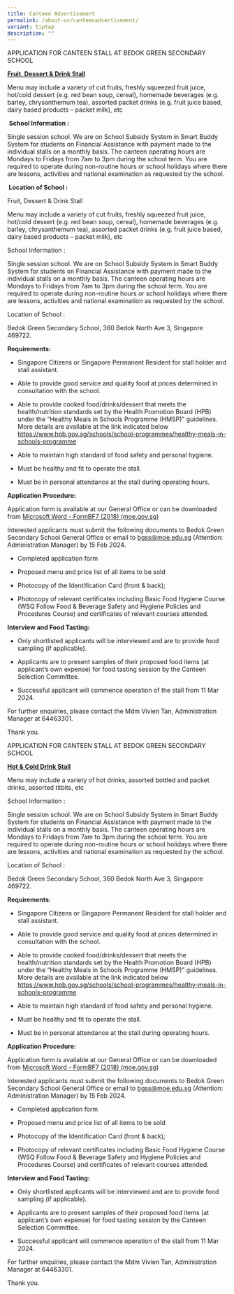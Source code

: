 ```yaml
---
title: Canteen Advertisement
permalink: /about-us/canteenadvertisement/
variant: tiptap
description: ""
---
```

<p>APPLICATION FOR CANTEEN STALL AT BEDOK GREEN SECONDARY SCHOOL</p>
<p><strong><u>Fruit, Dessert &amp; Drink Stall</u></strong>
</p>
<p>Menu may include a variety of cut fruits, freshly squeezed fruit juice,
hot/cold dessert (e.g. red bean soup, cereal), homemade beverages (e.g.
barley, chrysanthemum tea), assorted packet drinks (e.g. fruit juice based,
dairy based products – packet milk), etc</p>
<p>&nbsp;<strong>School Information :</strong>
</p>
<p>Single session school. We are on School Subsidy System in Smart Buddy
System for students on Financial Assistance with payment made to the individual
stalls on a monthly basis. The canteen operating hours are Mondays to Fridays
from 7am to 3pm during the school term.&nbsp;You are required to operate
during non-routine hours or school holidays where there are lessons, activities
and national examination as requested by the school.</p>
<p><strong>&nbsp;Location of School :</strong>
</p>
<p>Fruit, Dessert &amp; Drink Stall</p>
<p>Menu may include a variety of cut fruits, freshly squeezed fruit juice,
hot/cold dessert (e.g. red bean soup, cereal), homemade beverages (e.g.
barley, chrysanthemum tea), assorted packet drinks (e.g. fruit juice based,
dairy based products – packet milk), etc</p>
<p>School Information :</p>
<p>Single session school. We are on School Subsidy System in Smart Buddy
System for students on Financial Assistance with payment made to the individual
stalls on a monthly basis. The canteen operating hours are Mondays to Fridays
from 7am to 3pm during the school term. You are required to operate during
non-routine hours or school holidays where there are lessons, activities
and national examination as requested by the school.</p>
<p>Location of School :</p>
<p>Bedok Green Secondary School, 360 Bedok North Ave 3, Singapore 469722.</p>
<p><strong>Requirements:</strong>
</p>
<ul data-tight="true" class="tight">
<li>
<p>Singapore Citizens or Singapore Permanent Resident for stall holder and
stall assistant.</p>
</li>
<li>
<p>Able to provide good service and quality food at prices determined in
consultation with the school.</p>
</li>
<li>
<p>Able to provide cooked food/drinks/dessert that meets the health/nutrition
standards set by the Health Promotion Board (HPB) under the “Healthy Meals
in Schools Programme (HMSP)” guidelines. More details are available at
the link indicated below <a href="https://www.hpb.gov.sg/schools/school-programmes/healthy-meals-in-schools-programme" rel="noopener noreferrer nofollow" target="_blank">https://www.hpb.gov.sg/schools/school-programmes/healthy-meals-in-schools-programme</a>
</p>
</li>
<li>
<p>Able to maintain high standard of food safety and personal hygiene.</p>
</li>
<li>
<p>Must be healthy and fit to operate the stall.</p>
</li>
<li>
<p>Must be in personal attendance at the stall during operating hours.</p>
</li>
</ul>
<p><strong>Application Procedure:</strong>
</p>
<p>Application form is available at our General Office or can be downloaded
from <a href="https://schadmsvc.moe.gov.sg/files/appexistingsch.pdf" rel="noopener noreferrer nofollow" target="_blank">Microsoft Word - FormBF7 (2018) (moe.gov.sg)</a>
</p>
<p>Interested applicants must submit the following documents to Bedok Green
Secondary School General Office or email to <a href="mailto:bgss@moe.edu.sg" rel="noopener noreferrer nofollow" target="_blank">bgss@moe.edu.sg</a> (Attention: Administration
Manager) by 15 Feb 2024.</p>
<ul data-tight="true" class="tight">
<li>
<p>Completed application form</p>
</li>
<li>
<p>Proposed menu and price list of all items to be sold</p>
</li>
<li>
<p>Photocopy of the Identification Card (front &amp; back);</p>
</li>
<li>
<p>Photocopy of relevant certificates including Basic Food Hygiene Course
(WSQ Follow Food &amp; Beverage Safety and Hygiene Policies and Procedures
Course) and certificates of relevant courses attended.</p>
</li>
</ul>
<p><strong>Interview and Food Tasting:</strong>
</p>
<ul data-tight="true" class="tight">
<li>
<p>Only shortlisted applicants will be interviewed and are to provide food
sampling (if applicable).</p>
</li>
<li>
<p>Applicants are to present samples of their proposed food items (at applicant’s
own expense) for food tasting session by the Canteen Selection Committee.</p>
</li>
<li>
<p>Successful applicant will commence operation of the stall from 11 Mar
2024.</p>
</li>
</ul>
<p>For further enquiries, please contact the Mdm Vivien Tan, Administration
Manager at 64463301.</p>
<p>Thank you.</p>
<p></p>
<p>APPLICATION FOR CANTEEN STALL AT BEDOK GREEN SECONDARY SCHOOL</p>
<p><strong><u>Hot &amp; Cold Drink Stall</u></strong>
</p>
<p>Menu may include a variety of hot drinks, assorted bottled and packet
drinks, assorted titbits, etc</p>
<p>School Information :</p>
<p>Single session school. We are on School Subsidy System in Smart Buddy
System for students on Financial Assistance with payment made to the individual
stalls on a monthly basis. The canteen operating hours are Mondays to Fridays
from 7am to 3pm during the school term. You are required to operate during
non-routine hours or school holidays where there are lessons, activities
and national examination as requested by the school.</p>
<p>Location of School :</p>
<p>Bedok Green Secondary School, 360 Bedok North Ave 3, Singapore 469722.</p>
<p><strong>Requirements:</strong>
</p>
<ul data-tight="true" class="tight">
<li>
<p>Singapore Citizens or Singapore Permanent Resident for stall holder and
stall assistant.</p>
</li>
<li>
<p>Able to provide good service and quality food at prices determined in
consultation with the school.</p>
</li>
<li>
<p>Able to provide cooked food/drinks/dessert that meets the health/nutrition
standards set by the Health Promotion Board (HPB) under the “Healthy Meals
in Schools Programme (HMSP)” guidelines. More details are available at
the link indicated below <a href="https://www.hpb.gov.sg/schools/school-programmes/healthy-meals-in-schools-programme" rel="noopener noreferrer nofollow" target="_blank">https://www.hpb.gov.sg/schools/school-programmes/healthy-meals-in-schools-programme</a>
</p>
</li>
<li>
<p>Able to maintain high standard of food safety and personal hygiene.</p>
</li>
<li>
<p>Must be healthy and fit to operate the stall.</p>
</li>
<li>
<p>Must be in personal attendance at the stall during operating hours.</p>
</li>
</ul>
<p><strong>Application Procedure:</strong>
</p>
<p>Application form is available at our General Office or can be downloaded
from <a href="https://schadmsvc.moe.gov.sg/files/appexistingsch.pdf" rel="noopener noreferrer nofollow" target="_blank">Microsoft Word - FormBF7 (2018) (moe.gov.sg)</a>
</p>
<p>Interested applicants must submit the following documents to Bedok Green
Secondary School General Office or email to <a href="mailto:bgss@moe.edu.sg" rel="noopener noreferrer nofollow" target="_blank">bgss@moe.edu.sg</a> (Attention: Administration
Manager) by 15 Feb 2024.</p>
<ul data-tight="true" class="tight">
<li>
<p>Completed application form</p>
</li>
<li>
<p>Proposed menu and price list of all items to be sold</p>
</li>
<li>
<p>Photocopy of the Identification Card (front &amp; back);</p>
</li>
<li>
<p>Photocopy of relevant certificates including Basic Food Hygiene Course
(WSQ Follow Food &amp; Beverage Safety and Hygiene Policies and Procedures
Course) and certificates of relevant courses attended.</p>
</li>
</ul>
<p><strong>Interview and Food Tasting:</strong>
</p>
<ul data-tight="true" class="tight">
<li>
<p>Only shortlisted applicants will be interviewed and are to provide food
sampling (if applicable).</p>
</li>
<li>
<p>Applicants are to present samples of their proposed food items (at applicant’s
own expense) for food tasting session by the Canteen Selection Committee.</p>
</li>
<li>
<p>Successful applicant will commence operation of the stall from 11 Mar
2024.</p>
</li>
</ul>
<p>For further enquiries, please contact the Mdm Vivien Tan, Administration
Manager at 64463301.</p>
<p>Thank you.</p>
<p></p>
<p></p>
<p></p>
<p></p>
<p></p>
<p></p>
<p></p>
